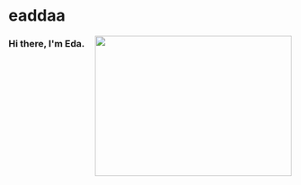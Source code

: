 # eaddaa
<img src="https://media.giphy.com/media/VFY4PBIuSjZyn27IFg/giphy.gif" align="right" width="350" height="250">

### Hi there, I'm Eda. 

